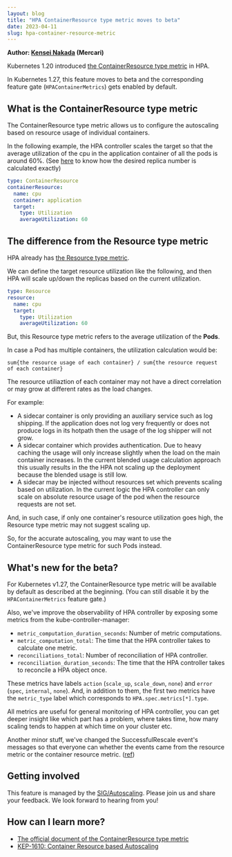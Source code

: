 ```yaml
---
layout: blog
title: "HPA ContainerResource type metric moves to beta"
date: 2023-04-11
slug: hpa-container-resource-metric
---
```


**Author: [Kensei Nakada](https://github.com/sanposhiho) (Mercari)**

Kubernetes 1.20 introduced [the ContainerResource type metric](https://kubernetes.io/docs/tasks/run-application/horizontal-pod-autoscale/#container-resource-metrics) in HPA.

In Kubernetes 1.27, this feature moves to beta and the corresponding feature gate (`HPAContainerMetrics`) gets enabled by default. 

## What is the ContainerResource type metric

The ContainerResource type metric allows us to configure the autoscaling based on resource usage of individual containers.

In the following example, the HPA controller scales the target 
so that the average utilization of the cpu in the application container of all the pods is around 60%.
(See [here](https://kubernetes.io/docs/tasks/run-application/horizontal-pod-autoscale/#algorithm-details) to know how the desired replica number is calculated exactly)

```yaml
type: ContainerResource
containerResource:
  name: cpu
  container: application
  target:
    type: Utilization
    averageUtilization: 60
```

## The difference from the Resource type metric

HPA already has [the Resource type metric](https://kubernetes.io/docs/tasks/run-application/horizontal-pod-autoscale/#support-for-resource-metrics). 

We can define the target resource utilization like the following,
and then HPA will scale up/down the replicas based on the current utilization.

```yaml
type: Resource
resource:
  name: cpu
  target:
    type: Utilization
    averageUtilization: 60
```

But, this Resource type metric refers to the average utilization of the **Pods**.

In case a Pod has multiple containers, the utilization calculation would be:

```
sum{the resource usage of each container} / sum{the resource request of each container}
```

The resource utiliaztion of each container may not have a direct correlation or may grow at different rates as the load changes. 

For example:
- A sidecar container is only providing an auxiliary service such as log shipping. If the application does not log very frequently or does not produce logs in its hotpath then the usage of the log shipper will not grow.
- A sidecar container which provides authentication. Due to heavy caching the usage will only increase slightly when the load on the main container increases. In the current blended usage calculation approach this usually results in the the HPA not scaling up the deployment because the blended usage is still low.
- A sidecar may be injected without resources set which prevents scaling based on utilization. In the current logic the HPA controller can only scale on absolute resource usage of the pod when the resource requests are not set.

And, in such case, if only one container's resource utilization goes high, 
the Resource type metric may not suggest scaling up.

So, for the accurate autoscaling, you may want to use the ContainerResource type metric for such Pods instead.

## What's new for the beta?

For Kubernetes v1.27, the ContainerResource type metric will be available by default as described at the beginning.
(You can still disable it by the `HPAContainerMetrics` feature gate.)

Also, we've improve the observability of HPA controller by exposing some metrics from the kube-controller-manager:
- `metric_computation_duration_seconds`: Number of metric computations. 
- `metric_computation_total`: The time that the HPA controller takes to calculate one metric.
- `reconciliations_total`: Number of reconciliation of HPA controller. 
- `reconciliation_duration_seconds`: The time that the HPA controller takes to reconcile a HPA object once.

These metrics have labels `action` (`scale_up`, `scale_down`, `none`) and `error` (`spec`, `internal`, `none`).
And, in addition to them, the first two metrics have the `metric_type` label
which corresponds to `HPA.spec.metrics[*].type`.

All metrics are useful for general monitoring of HPA controller,
you can get deeper insight like which part has a problem, where takes time, how many scaling tends to happen at which time on your cluster etc.

Another minor stuff, we've changed the SuccessfulRescale event's messages 
so that everyone can whether the events came from the resource metric or the container resource metric. ([ref](https://github.com/kubernetes/kubernetes/pull/116045))

## Getting involved 

This feature is managed by the [SIG/Autoscaling](https://github.com/kubernetes/community/tree/master/sig-autoscaling). 
Please join us and share your feedback. We look forward to hearing from you!

## How can I learn more?

- [The official document of the ContainerResource type metric](https://kubernetes.io/docs/tasks/run-application/horizontal-pod-autoscale/#container-resource-metrics)
- [KEP-1610: Container Resource based Autoscaling](https://github.com/kubernetes/enhancements/tree/master/keps/sig-autoscaling/1610-container-resource-autoscaling)